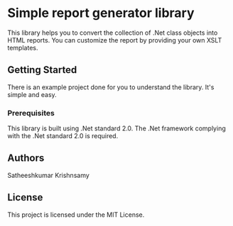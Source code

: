 # Simple report generator library
This library helps you to convert the collection of .Net class objects into HTML reports. You can customize the report by providing your own XSLT templates.

## Getting Started
There is an example project done for you to understand the library. It's simple and easy.


### Prerequisites
This library is built using .Net standard 2.0. The .Net framework complying with the .Net standard 2.0 is required.

## Authors
Satheeshkumar Krishnsamy

## License
This project is licensed under the MIT License.
